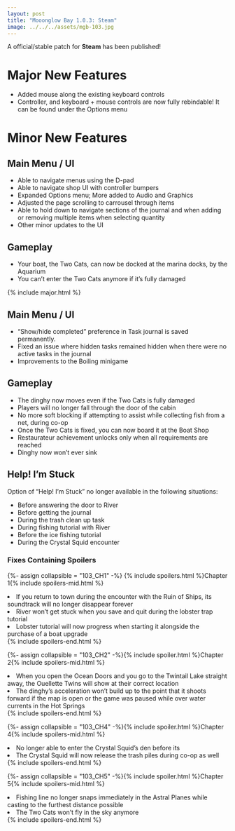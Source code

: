```yaml
---
layout: post
title: "Mooonglow Bay 1.0.3: Steam"
image: ../../../assets/mgb-103.jpg
---
```

A official/stable patch for **Steam** has been published!

# <i class="fa-solid fa-star"></i> Major New Features
- Added mouse along the existing keyboard controls
- Controller, and keyboard + mouse controls are now fully rebindable! It can be found  under the Options menu  

# <i class="fa-solid fa-star"></i> Minor New Features  
## Main Menu / UI  
- Able to navigate menus using the D-pad
- Able to navigate shop UI with controller bumpers
- Expanded Options menu; More added to Audio and Graphics
- Adjusted the page scrolling to carrousel through items
-  Able to hold down to navigate sections of the journal and when adding or removing multiple items when selecting quantity
- Other minor updates to the UI  

## Gameplay
- Your boat, the Two Cats, can now be docked at the marina docks, by the Aquarium 
- You can’t enter the Two Cats anymore if it’s fully damaged  

{% include major.html %}
## Main Menu / UI  
- “Show/hide completed” preference in Task journal is saved permanently.
- Fixed an issue where hidden tasks remained hidden when there were no active tasks in the journal
- Improvements to the Boiling minigame

## Gameplay  
- The dinghy now moves even if the Two Cats is fully damaged 
- Players will no longer fall through the door of the cabin 
- No more soft blocking if attempting to assist while collecting fish from a net, during co-op
- Once the Two Cats is fixed, you can now board it at the Boat Shop
- Restaurateur achievement unlocks only when all requirements are reached
- Dinghy now won’t ever sink

## Help! I’m Stuck  
Option of “Help! I’m Stuck” no longer available in the following situations:
- Before answering the door to River
- Before getting the journal
- During the trash clean up task
- During fishing tutorial with River
- Before the ice fishing tutorial
- During the Crystal Squid encounter  

### Fixes Containing Spoilers  

{%- assign collapsible = "103_CH1" -%}
{% include spoilers.html %}Chapter 1{% include spoilers-mid.html %}
<li> If you return to town during the encounter with the Ruin of Ships, its soundtrack will no longer disappear forever  </li>
<li> River won’t get stuck when you save and quit during the lobster trap tutorial  </li>
<li>  Lobster tutorial will now progress when starting it alongside the purchase of a boat upgrade  </li>
{% include spoilers-end.html %}  

{%- assign collapsible = "103_CH2" -%}{% include spoiler.html %}Chapter 2{% include spoilers-mid.html %}
<li> When you open the Ocean Doors and you go to the Twintail Lake straight away, the Ouellette Twins will show at their correct location  </li>
<li> The dinghy’s acceleration won’t build up to the point that it shoots forward if the map is open or the game was paused while over water currents in the Hot Springs  </li>
{% include spoilers-end.html %}

{%- assign collapsible = "103_CH4" -%}{% include spoiler.html %}Chapter 4{% include spoilers-mid.html %}
<li> No longer able to enter the Crystal Squid’s den before its   </li>
<li> The Crystal Squid will now release the trash piles during co-op as well  </li>
{% include spoilers-end.html %}

{%- assign collapsible = "103_CH5" -%}{% include spoiler.html %}Chapter 5{% include spoilers-mid.html %}
<li> Fishing line no longer snaps immediately in the Astral Planes while casting to the furthest distance possible  </li>
<li> The Two Cats won’t fly in the sky anymore  </li>
{% include spoilers-end.html %}